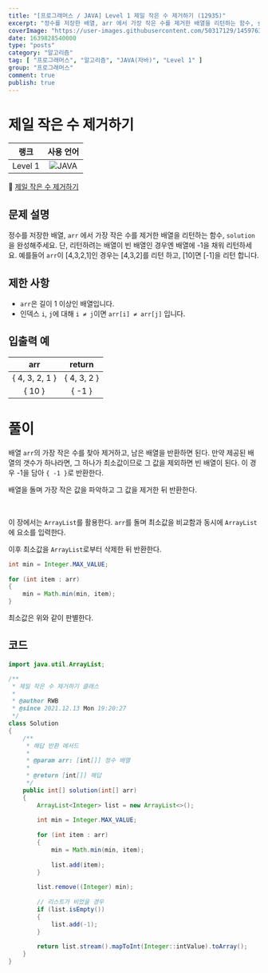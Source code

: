 ```yaml
---
title: "[프로그래머스 / JAVA] Level 1 제일 작은 수 제거하기 (12935)"
excerpt: "정수를 저장한 배열, arr 에서 가장 작은 수를 제거한 배열을 리턴하는 함수, solution을 완성해주세요. 단, 리턴하려는 배열이 빈 배열인 경우엔 배열에 -1을 채워 리턴하세요. 예를들어 arr이 [4,3,2,1]인 경우는 [4,3,2]를 리턴 하고, [10]면 [-1]을 리턴 합니다."
coverImage: "https://user-images.githubusercontent.com/50317129/145976356-6b5d1430-31c0-4c34-829e-6be8f747ab19.png"
date: 1639828540000
type: "posts"
category: "알고리즘"
tag: [ "프로그래머스", "알고리즘", "JAVA(자바)", "Level 1" ]
group: "프로그래머스"
comment: true
publish: true
---
```


# 제일 작은 수 제거하기

|  랭크   |                                                      사용 언어                                                      |
| :-----: | :-----------------------------------------------------------------------------------------------------------------: |
| Level 1 | ![JAVA](https://shields.io/badge/java-JDK%2011-lightgray?logo=java&style=plastic&logoColor=white&labelColor=orange) |

🔗 [제일 작은 수 제거하기](https://programmers.co.kr/learn/courses/30/lessons/12935)





## 문제 설명

정수를 저장한 배열, `arr` 에서 가장 작은 수를 제거한 배열을 리턴하는 함수, `solution`을 완성해주세요. 단, 리턴하려는 배열이 빈 배열인 경우엔 배열에 -1을 채워 리턴하세요. 예를들어 `arr`이 [4,3,2,1]인 경우는 [4,3,2]를 리턴 하고, [10]면 [-1]을 리턴 합니다.





## 제한 사항

* `arr`은 길이 1 이상인 배열입니다.
* 인덱스 `i`, `j`에 대해 `i ≠ j`이면 `arr[i] ≠ arr[j]` 입니다.





## 입출력 예

|      arr       |   return    |
| :------------: | :---------: |
| { 4, 3, 2, 1 } | { 4, 3, 2 } |
|     { 10 }     |   { -1 }    |










# 풀이

배열 `arr`의 가장 작은 수를 찾아 제거하고, 남은 배열을 반환하면 된다. 만약 제공된 배열의 갯수가 하나라면, 그 하나가 최소값이므로 그 값을 제외하면 빈 배열이 된다. 이 경우 -1을 담아 `{ -1 }`로 반환한다.

배열을 돌며 가장 작은 값을 파악하고 그 값을 제거한 뒤 반환한다.

<br />

이 장에서는 `ArrayList`를 활용한다. `arr`를 돌며 최소값을 비교함과 동시에 `ArrayList`에 요소를 입력한다.

이후 최소값을 `ArrayList`로부터 삭제한 뒤 반환한다.

``` java
int min = Integer.MAX_VALUE;
		
for (int item : arr)
{
	min = Math.min(min, item);
}
```

최소값은 위와 같이 판별한다.





## 코드

``` java
import java.util.ArrayList;

/**
 * 제일 작은 수 제거하기 클래스
 *
 * @author RWB
 * @since 2021.12.13 Mon 19:20:27
 */
class Solution
{
	/**
	 * 해답 반환 메서드
	 *
	 * @param arr: [int[]] 정수 배열
	 *
	 * @return [int[]] 해답
	 */
	public int[] solution(int[] arr)
	{
		ArrayList<Integer> list = new ArrayList<>();
		
		int min = Integer.MAX_VALUE;
		
		for (int item : arr)
		{
			min = Math.min(min, item);
			
			list.add(item);
		}
		
		list.remove((Integer) min);
		
		// 리스트가 비었을 경우
		if (list.isEmpty())
		{
			list.add(-1);
		}
		
		return list.stream().mapToInt(Integer::intValue).toArray();
	}
}
```